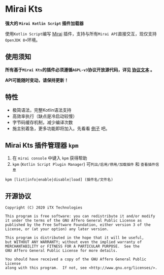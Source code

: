 # Mirai Kts

**强大的 `Mirai Kotlin Script` 插件加载器**

使用`Kotlin Script`编写 [Mirai](https://github.com/mamoe/mirai) 插件，支持与所有`Mirai API`直接交互，现仅支持`OpenJDK 8+`环境。

## 使用须知

**所有基于`Mirai Kts`的插件必须遵循`AGPL-v3`协议开放源代码，详见 [协议文本](LICENSE) 。**

**API可能随时变动，请保持更新！**

## 特性

* 极简语法，完整Kotlin语法支持
* 高效率执行（缺点是冷启动较慢）
* 字节码缓存机制，减少编译次数
* 施主别着急，更多功能即将加入。先看看 [例子](src/test/kotlin) 吧。

## Mirai Kts 插件管理器 `kpm`

1. 在 `mirai console` 中键入 `kpm` 获得帮助
1. `kpm` (`Kotlin Script Plugin Manager`) 可`列出/启用/停用/加载插件` 和 `查看插件信息`

`kpm [list|info|enable|disable|load] (插件名/文件名)`


## 开源协议

    Copyright (C) 2020 iTX Technologies

    This program is free software: you can redistribute it and/or modify
    it under the terms of the GNU Affero General Public License as
    published by the Free Software Foundation, either version 3 of the
    License, or (at your option) any later version.

    This program is distributed in the hope that it will be useful,
    but WITHOUT ANY WARRANTY; without even the implied warranty of
    MERCHANTABILITY or FITNESS FOR A PARTICULAR PURPOSE.  See the
    GNU Affero General Public License for more details.

    You should have received a copy of the GNU Affero General Public License
    along with this program.  If not, see <http://www.gnu.org/licenses/>.

